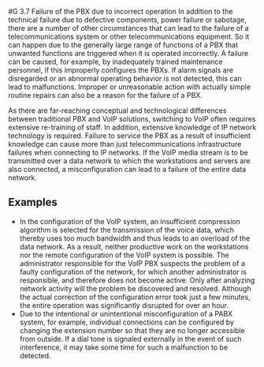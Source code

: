 #G 3.7 Failure of the PBX due to incorrect operation
In addition to the technical failure due to defective components, power failure or sabotage, there are a number of other circumstances that can lead to the failure of a telecommunications system or other telecommunications equipment. So it can happen due to the generally large range of functions of a PBX that unwanted functions are triggered when it is operated incorrectly. A failure can be caused, for example, by inadequately trained maintenance personnel, if this improperly configures the PBXs. If alarm signals are disregarded or an abnormal operating behavior is not detected, this can lead to malfunctions. Improper or unreasonable action with actually simple routine repairs can also be a reason for the failure of a PBX.

As there are far-reaching conceptual and technological differences between traditional PBX and VoIP solutions, switching to VoIP often requires extensive re-training of staff. In addition, extensive knowledge of IP network technology is required. Failure to service the PBX as a result of insufficient knowledge can cause more than just telecommunications infrastructure failures when connecting to IP networks. If the VoIP media stream is to be transmitted over a data network to which the workstations and servers are also connected, a misconfiguration can lead to a failure of the entire data network.



## Examples 
* In the configuration of the VoIP system, an insufficient compression algorithm is selected for the transmission of the voice data, which thereby uses too much bandwidth and thus leads to an overload of the data network. As a result, neither productive work on the workstations nor the remote configuration of the VoIP system is possible. The administrator responsible for the VoIP PBX suspects the problem of a faulty configuration of the network, for which another administrator is responsible, and therefore does not become active. Only after analyzing network activity will the problem be discovered and resolved. Although the actual correction of the configuration error took just a few minutes, the entire operation was significantly disrupted for over an hour.
* Due to the intentional or unintentional misconfiguration of a PABX system, for example, individual connections can be configured by changing the extension number so that they are no longer accessible from outside. If a dial tone is signaled externally in the event of such interference, it may take some time for such a malfunction to be detected.




